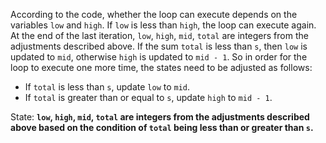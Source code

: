 According to the code, whether the loop can execute depends on the variables `low` and `high`. If `low` is less than `high`, the loop can execute again. At the end of the last iteration, `low`, `high`, `mid`, `total` are integers from the adjustments described above. If the sum `total` is less than `s`, then `low` is updated to `mid`, otherwise `high` is updated to `mid - 1`. So in order for the loop to execute one more time, the states need to be adjusted as follows:
- If `total` is less than `s`, update `low` to `mid`.
- If `total` is greater than or equal to `s`, update `high` to `mid - 1`.

State: **`low`, `high`, `mid`, `total` are integers from the adjustments described above based on the condition of `total` being less than or greater than `s`.**